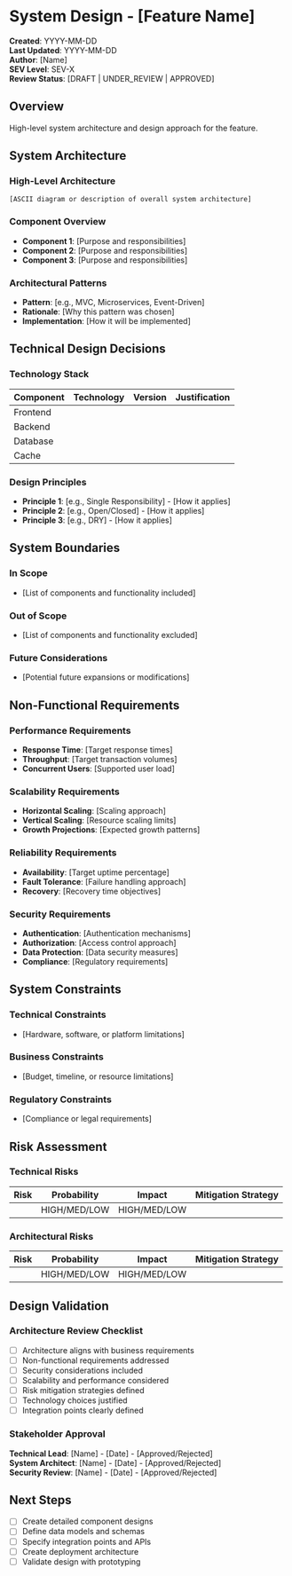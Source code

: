 # System Design - [Feature Name]

**Created**: YYYY-MM-DD  
**Last Updated**: YYYY-MM-DD  
**Author**: [Name]  
**SEV Level**: SEV-X  
**Review Status**: [DRAFT | UNDER_REVIEW | APPROVED]

## Overview
High-level system architecture and design approach for the feature.

## System Architecture

### High-Level Architecture
```
[ASCII diagram or description of overall system architecture]
```

### Component Overview
- **Component 1**: [Purpose and responsibilities]
- **Component 2**: [Purpose and responsibilities]
- **Component 3**: [Purpose and responsibilities]

### Architectural Patterns
- **Pattern**: [e.g., MVC, Microservices, Event-Driven]
- **Rationale**: [Why this pattern was chosen]
- **Implementation**: [How it will be implemented]

## Technical Design Decisions

### Technology Stack
| Component | Technology | Version | Justification |
|-----------|------------|---------|---------------|
| Frontend | | | |
| Backend | | | |
| Database | | | |
| Cache | | | |

### Design Principles
- **Principle 1**: [e.g., Single Responsibility] - [How it applies]
- **Principle 2**: [e.g., Open/Closed] - [How it applies]
- **Principle 3**: [e.g., DRY] - [How it applies]

## System Boundaries

### In Scope
- [List of components and functionality included]

### Out of Scope  
- [List of components and functionality excluded]

### Future Considerations
- [Potential future expansions or modifications]

## Non-Functional Requirements

### Performance Requirements
- **Response Time**: [Target response times]
- **Throughput**: [Target transaction volumes]
- **Concurrent Users**: [Supported user load]

### Scalability Requirements
- **Horizontal Scaling**: [Scaling approach]
- **Vertical Scaling**: [Resource scaling limits]
- **Growth Projections**: [Expected growth patterns]

### Reliability Requirements
- **Availability**: [Target uptime percentage]
- **Fault Tolerance**: [Failure handling approach]
- **Recovery**: [Recovery time objectives]

### Security Requirements
- **Authentication**: [Authentication mechanisms]
- **Authorization**: [Access control approach]
- **Data Protection**: [Data security measures]
- **Compliance**: [Regulatory requirements]

## System Constraints

### Technical Constraints
- [Hardware, software, or platform limitations]

### Business Constraints
- [Budget, timeline, or resource limitations]

### Regulatory Constraints
- [Compliance or legal requirements]

## Risk Assessment

### Technical Risks
| Risk | Probability | Impact | Mitigation Strategy |
|------|-------------|--------|-------------------|
| | HIGH/MED/LOW | HIGH/MED/LOW | |

### Architectural Risks
| Risk | Probability | Impact | Mitigation Strategy |
|------|-------------|--------|-------------------|
| | HIGH/MED/LOW | HIGH/MED/LOW | |

## Design Validation

### Architecture Review Checklist
- [ ] Architecture aligns with business requirements
- [ ] Non-functional requirements addressed
- [ ] Security considerations included
- [ ] Scalability and performance considered
- [ ] Risk mitigation strategies defined
- [ ] Technology choices justified
- [ ] Integration points clearly defined

### Stakeholder Approval
**Technical Lead**: [Name] - [Date] - [Approved/Rejected]  
**System Architect**: [Name] - [Date] - [Approved/Rejected]  
**Security Review**: [Name] - [Date] - [Approved/Rejected]  

## Next Steps
- [ ] Create detailed component designs
- [ ] Define data models and schemas
- [ ] Specify integration points and APIs
- [ ] Create deployment architecture
- [ ] Validate design with prototyping